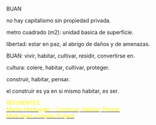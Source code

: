               
<p>BUAN
                                           
<p>no hay capitalismo sin propiedad privada.
<p>metro cuadrado (m2): unidad basica de superficie.
<p>libertad: estar en paz, al abrigo de daños y de amenazas.  
<p>BUAN: vivir, habitar, cultivar, residir, convertirse en.
<p>cultura: colere, habitar, cultivar, proteger.
<p>construir, habitar, pensar.
<p>el construir es ya en si mismo habitar, es ser.

<div><font color="#fff300">REFERENTES</font></div><div></div><div><font color="#fff300"> </font><font color="#fff300"> </font></div>
<a href="https://wiki.ead.pucv.cl/images/archive/7/70/20111011141115%21Construir_habitar_pensar_heidegger.pdf"><div><font color="#fff300">Martin Heidegger - Construir, Habitar, Pensar</font></div><div></div><div><font color="#fff300"> </font><font color="#fff300"> </font></div>
<a href="https://github.com/Guerrillaradio/buanproject"><div><font color="#fff300">Multi layer complex Project</font></div><div></div><div><font color="#fff300"> </font><font color="#fff300"> </font></div></a>
